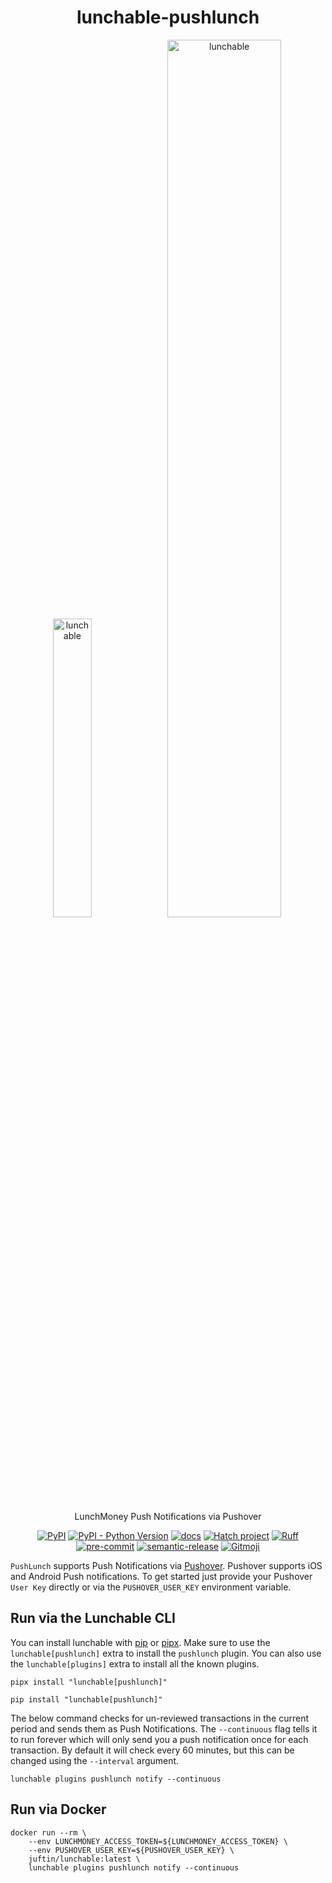 <h1 align="center">lunchable-pushlunch</h1>

<div align="center">
    <p float="center">
        <img src=https://pushover.net/images/pushover-logo.svg
            width="35%" alt="lunchable">
        <img src=https://i.imgur.com/FyKDsG3.png
            width="60%" alt="lunchable">
    </p>
</div>

<p align="center">
LunchMoney Push Notifications via Pushover
</p>

<p align="center">
  <a href="https://github.com/juftin/lunchable-pushlunch"><img src="https://img.shields.io/pypi/v/lunchable-pushlunch?color=blue&label=lunchable-pushlunch" alt="PyPI"></a>
  <a href="https://pypi.python.org/pypi/lunchable-pushlunch/"><img src="https://img.shields.io/pypi/pyversions/lunchable-pushlunch" alt="PyPI - Python Version"></a>
  <a href="https://juftin.github.io/lunchable-pushlunch/"><img src="https://img.shields.io/static/v1?message=docs&color=526CFE&logo=Material+for+MkDocs&logoColor=FFFFFF&label=" alt="docs"></a>
  <a href="https://github.com/pypa/hatch"><img src="https://img.shields.io/badge/%F0%9F%A5%9A-Hatch-4051b5.svg" alt="Hatch project"></a>
  <a href="https://github.com/astral-sh/ruff"><img src="https://img.shields.io/endpoint?url=https://raw.githubusercontent.com/astral-sh/ruff/main/assets/badge/v2.json" alt="Ruff"></a>
  <a href="https://github.com/pre-commit/pre-commit"><img src="https://img.shields.io/badge/pre--commit-enabled-lightgreen?logo=pre-commit" alt="pre-commit"></a>
  <a href="https://github.com/semantic-release/semantic-release"><img src="https://img.shields.io/badge/%20%20%F0%9F%93%A6%F0%9F%9A%80-semantic--release-e10079.svg" alt="semantic-release"></a>
  <a href="https://gitmoji.dev"><img src="https://img.shields.io/badge/gitmoji-%20😜%20😍-FFDD67.svg" alt="Gitmoji"></a>
</p>

`PushLunch` supports Push Notifications via [Pushover](https://pushover.net). Pushover supports iOS
and Android Push notifications. To get started just provide your Pushover
`User Key` directly or via the `PUSHOVER_USER_KEY` environment variable.

## Run via the Lunchable CLI

You can install lunchable with [pip](https://pypi.org/project/lunchable/) or
[pipx](https://pypa.github.io/pipx/). Make sure to use the
`lunchable[pushlunch]` extra to install the `pushlunch` plugin.
You can also use the `lunchable[plugins]` extra to install all the
known plugins.

```shell
pipx install "lunchable[pushlunch]"
```

```shell
pip install "lunchable[pushlunch]"
```

The below command checks for un-reviewed transactions in the current period
and sends them as Push Notifications. The `--continuous` flag tells it to run
forever which will only send you a push notification once for each transaction.
By default it will check every 60 minutes, but this can be changed using the
`--interval` argument.

```shell
lunchable plugins pushlunch notify --continuous
```

## Run via Docker

```shell
docker run --rm \
    --env LUNCHMONEY_ACCESS_TOKEN=${LUNCHMONEY_ACCESS_TOKEN} \
    --env PUSHOVER_USER_KEY=${PUSHOVER_USER_KEY} \
    juftin/lunchable:latest \
    lunchable plugins pushlunch notify --continuous
```
